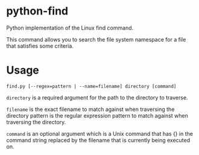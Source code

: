 # python-find
Python implementation of the Linux find command.

This command allows you to search the file system namespace for a file that satisfies some criteria.

# Usage
`find.py [--regex=pattern | --name=filename] directory [command]`

`directory` is a required argument for the path to the directory to traverse.

`filename` is the exact filename to match against when traversing the directory pattern is the regular expression pattern to match against when traversing the directory.

`command` is an optional argument which is a Unix command that has {} in the command string replaced by the filename that is currently being executed on.

